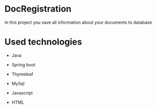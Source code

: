 # DocRegistration
In this project you save all information about your documents to database
# Used technologies

- Java

- Spring boot

- Thymeleaf

- MySql

- Javascript

- HTML
